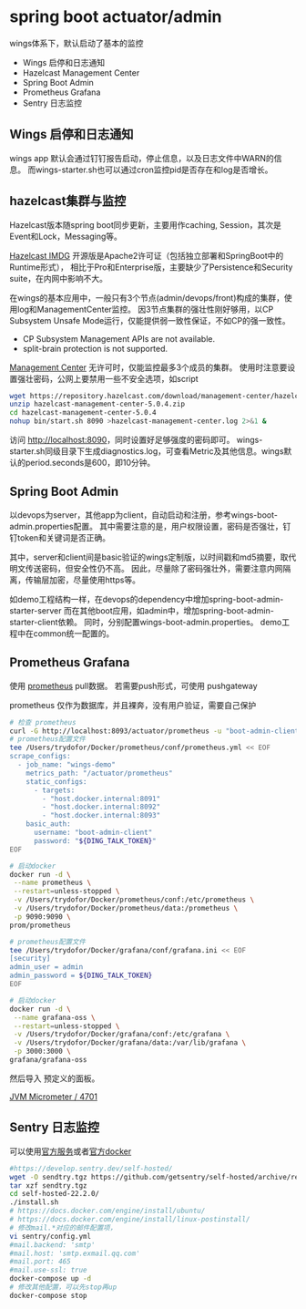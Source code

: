 # spring boot actuator/admin

wings体系下，默认启动了基本的监控

* Wings 启停和日志通知
* Hazelcast Management Center
* Spring Boot Admin
* Prometheus Grafana
* Sentry 日志监控

## Wings 启停和日志通知

wings app 默认会通过钉钉报告启动，停止信息，以及日志文件中WARN的信息。
而wings-starter.sh也可以通过cron监控pid是否存在和log是否增长。

## hazelcast集群与监控

Hazelcast版本随spring boot同步更新，主要用作caching, Session，其次是Event和Lock，Messaging等。

[Hazelcast IMDG](https://docs.hazelcast.com/imdg/4.2/) 开源版是Apache2许可证（包括独立部署和SpringBoot中的Runtime形式），
相比于Pro和Enterprise版，主要缺少了Persistence和Security suite，在内网中影响不大。

在wings的基本应用中，一般只有3个节点(admin/devops/front)构成的集群，使用log和ManagementCenter监控。
因3节点集群的强壮性刚好够用，以CP Subsystem Unsafe Mode运行，仅能提供弱一致性保证，不如CP的强一致性。

* CP Subsystem Management APIs are not available.
* split-brain protection is not supported.

[Management Center](https://docs.hazelcast.com/management-center/5.0/) 无许可时，仅能监控最多3个成员的集群。
使用时注意要设置强壮密码，公网上要禁用一些不安全选项，如script

```bash
wget https://repository.hazelcast.com/download/management-center/hazelcast-management-center-5.0.4.zip
unzip hazelcast-management-center-5.0.4.zip
cd hazelcast-management-center-5.0.4
nohup bin/start.sh 8090 >hazelcast-management-center.log 2>&1 &
```
访问 <http://localhost:8090>，同时设置好足够强度的密码即可。
wings-starter.sh同级目录下生成diagnostics.log，可查看Metric及其他信息。wings默认的period.seconds是600，即10分钟。

## Spring Boot Admin

以devops为server，其他app为client，自动启动和注册，参考wings-boot-admin.properties配置。
其中需要注意的是，用户权限设置，密码是否强壮，钉钉token和关键词是否正确。

其中，server和client间是basic验证的wings定制版，以时间戳和md5摘要，取代明文传送密码，但安全性仍不高。
因此，尽量除了密码强壮外，需要注意内网隔离，传输层加密，尽量使用https等。

如demo工程结构一样，在devops的dependency中增加spring-boot-admin-starter-server
而在其他boot应用，如admin中，增加spring-boot-admin-starter-client依赖。
同时，分别配置wings-boot-admin.properties。 demo工程中在common统一配置的。

## Prometheus Grafana

使用 [prometheus](https://prometheus.io/docs/prometheus/latest/getting_started/) pull数据。
若需要push形式，可使用 pushgateway

prometheus 仅作为数据库，并且裸奔，没有用户验证，需要自己保护
```bash
# 检查 prometheus
curl -G http://localhost:8093/actuator/prometheus -u "boot-admin-client:${DING_TALK_TOKEN}"
# prometheus配置文件
tee /Users/trydofor/Docker/prometheus/conf/prometheus.yml << EOF
scrape_configs:
  - job_name: "wings-demo"
    metrics_path: "/actuator/prometheus"
    static_configs:
      - targets: 
        - "host.docker.internal:8091"
        - "host.docker.internal:8092"
        - "host.docker.internal:8093"
    basic_auth:
      username: "boot-admin-client"
      password: "${DING_TALK_TOKEN}"
EOF

# 启动docker
docker run -d \
 --name prometheus \
 --restart=unless-stopped \
 -v /Users/trydofor/Docker/prometheus/conf:/etc/prometheus \
 -v /Users/trydofor/Docker/prometheus/data:/prometheus \
 -p 9090:9090 \
prom/prometheus

# prometheus配置文件
tee /Users/trydofor/Docker/grafana/conf/grafana.ini << EOF
[security]
admin_user = admin
admin_password = ${DING_TALK_TOKEN}
EOF

# 启动docker
docker run -d \
 --name grafana-oss \
 --restart=unless-stopped \
 -v /Users/trydofor/Docker/grafana/conf:/etc/grafana \
 -v /Users/trydofor/Docker/grafana/data:/var/lib/grafana \
 -p 3000:3000 \
grafana/grafana-oss
```
然后导入 预定义的面板。

[JVM Micrometer / 4701](https://grafana.com/grafana/dashboards/4701)

## Sentry 日志监控

可以使用[官方服务](https://sentry.io)或者[官方docker](https://github.com/getsentry/self-hosted)

```bash
#https://develop.sentry.dev/self-hosted/
wget -O sendtry.tgz https://github.com/getsentry/self-hosted/archive/refs/tags/22.2.0.tar.gz 
tar xzf sendtry.tgz
cd self-hosted-22.2.0/
./install.sh
# https://docs.docker.com/engine/install/ubuntu/
# https://docs.docker.com/engine/install/linux-postinstall/
# 修改mail.*对应的邮件配置项，
vi sentry/config.yml
#mail.backend: 'smtp'
#mail.host: 'smtp.exmail.qq.com'
#mail.port: 465
#mail.use-ssl: true
docker-compose up -d
# 修改其他配置，可以先stop再up
docker-compose stop
```
